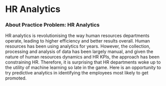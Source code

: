
# HR Analytics

### About Practice Problem: HR Analytics

HR analytics is revolutionising the way human resources departments operate, 
leading to higher efficiency and better results overall. Human resources has 
been using analytics for years. However, the collection, processing and 
analysis of data has been largely manual, and given the nature of human 
resources dynamics and HR KPIs, the approach has been constraining HR. 
Therefore, it is surprising that HR departments woke up to the utility of 
machine learning so late in the game. Here is an opportunity to try 
predictive analytics in identifying the employees most likely to get 
promoted.
